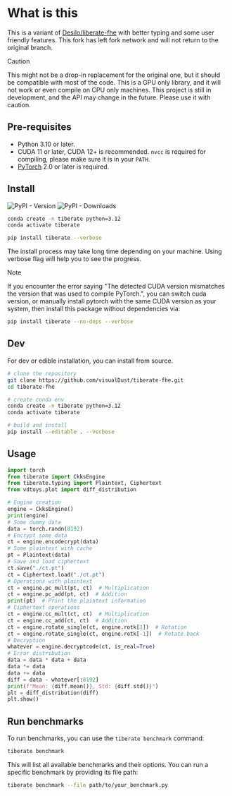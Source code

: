 # What is this

This is a variant of [Desilo/liberate-fhe](https://github.com/Desilo/liberate-fhe) with better typing and some user friendly features. This fork has left fork network and will not return to the original branch.

> [!CAUTION]
> This might not be a drop-in replacement for the original one, but it should be compatible with most of the code.
> This is a GPU only library, and it will not work or even compile on CPU only machines.
> This project is still in development, and the API may change in the future. Please use it with caution.

## Pre-requisites

- Python 3.10 or later.
- CUDA 11 or later, CUDA 12+ is recommended. `nvcc` is required for compiling, please make sure it is in your `PATH`.
- [PyTorch](https://pytorch.org/) 2.0 or later is required.

## Install

![PyPI - Version](https://img.shields.io/pypi/v/tiberate) ![PyPI - Downloads](https://img.shields.io/pypi/dw/tiberate)

```bash
conda create -n tiberate python=3.12
conda activate tiberate

pip install tiberate --verbose
```

The install process may take long time depending on your machine. Using verbose flag will help you to see the progress.

> [!NOTE]
> If you encounter the error saying "The detected CUDA version mismatches the version that was used to compile PyTorch.", you can switch cuda version, or manually install pytorch with the same CUDA version as your system, then install this package without dependencies via:
>
> ```bash
> pip install tiberate --no-deps --verbose
> ```

## Dev

For dev or edible installation, you can install from source.

```bash
# clone the repository
git clone https://github.com/visualDust/tiberate-fhe.git
cd tiberate-fhe

# create conda env
conda create -n tiberate python=3.12
conda activate tiberate

# build and install
pip install --editable . --verbose
```

## Usage

```python
import torch
from tiberate import CkksEngine
from tiberate.typing import Plaintext, Ciphertext
from vdtoys.plot import diff_distribution

# Engine creation
engine = CkksEngine()
print(engine)
# Some dummy data
data = torch.randn(8192)
# Encrypt some data
ct = engine.encodecrypt(data)
# Some plaintext with cache
pt = Plaintext(data)
# Save and load ciphertext
ct.save("./ct.pt")
ct = Ciphertext.load("./ct.pt")
# Operations with plaintext
ct = engine.pc_mult(pt, ct)  # Multiplication
ct = engine.pc_add(pt, ct)  # Addition
print(pt)  # Print the plaintext information
# Ciphertext operations
ct = engine.cc_mult(ct, ct)  # Multiplication
ct = engine.cc_add(ct, ct)  # Addition
ct = engine.rotate_single(ct, engine.rotk[1])  # Rotation
ct = engine.rotate_single(ct, engine.rotk[-1])  # Rotate back
# Decryption
whatever = engine.decryptcode(ct, is_real=True)
# Error distribution
data = data * data + data
data *= data
data += data
diff = data - whatever[:8192]
print(f"Mean: {diff.mean()}, Std: {diff.std()}")
plt = diff_distribution(diff)
plt.show()
```

## Run benchmarks

To run benchmarks, you can use the `tiberate benchmark` command:

```bash
tiberate benchmark
```

This will list all available benchmarks and their options. You can run a specific benchmark by providing its file path:

```bash
tiberate benchmark --file path/to/your_benchmark.py
```

